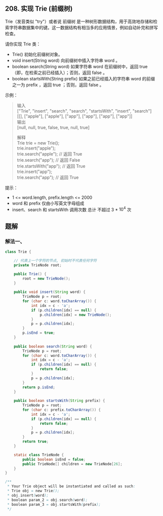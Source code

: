 ## 208. 实现 Trie (前缀树)

Trie（发音类似 "try"）或者说 前缀树 是一种树形数据结构，用于高效地存储和检索字符串数据集中的键。这一数据结构有相当多的应用情景，例如自动补完和拼写检查。

请你实现 Trie 类：

- Trie() 初始化前缀树对象。
- void insert(String word) 向前缀树中插入字符串 word 。
- boolean search(String word) 如果字符串 word 在前缀树中，返回 true（即，在检索之前已经插入）；否则，返回 false 。
- boolean startsWith(String prefix) 如果之前已经插入的字符串 word 的前缀之一为 prefix ，返回 true ；否则，返回 false 。
 

示例：

>输入  
>["Trie", "insert", "search", "search", "startsWith", "insert", "search"]  
>\[[], ["apple"], ["apple"], ["app"], ["app"], ["app"], ["app"]]  
>输出  
>[null, null, true, false, true, null, true]  
>  
>解释  
>Trie trie = new Trie();  
>trie.insert("apple");  
>trie.search("apple");   // 返回 True  
>trie.search("app");     // 返回 False  
>trie.startsWith("app"); // 返回 True  
>trie.insert("app");  
>trie.search("app");     // 返回 True  
 

提示：

- 1 <= word.length, prefix.length <= 2000
- word 和 prefix 仅由小写英文字母组成
- insert、search 和 startsWith 调用次数 总计 不超过 3 * $10^4$ 次


## 题解

### 解法一、

```java
class Trie {

    // 代表上一个字符的节点, 初始时不代表任何字符
    private TrieNode root;

    public Trie() {
        root = new TrieNode();
    }
    
    public void insert(String word) {
        TrieNode p = root;
        for (char c: word.toCharArray()) {
            int idx = c - 'a';
            if (p.children[idx] == null) {
                p.children[idx] = new TrieNode();
            }
            p = p.children[idx];
        }
        p.isEnd = true;
    }
    
    public boolean search(String word) {
        TrieNode p = root;
        for (char c: word.toCharArray()) {
            int idx = c - 'a';
            if (p.children[idx] == null) {
                return false;
            }
            p = p.children[idx];
        }
        return p.isEnd;
    }
    
    public boolean startsWith(String prefix) {
        TrieNode p = root;
        for (char c: prefix.toCharArray()) {
            int idx = c - 'a';
            if (p.children[idx] == null) {
                return false;
            }
            p = p.children[idx];
        }
        return true;
    }

    static class TrieNode {
        public boolean isEnd = false;
        public TrieNode[] children = new TrieNode[26];
    }
}

/**
 * Your Trie object will be instantiated and called as such:
 * Trie obj = new Trie();
 * obj.insert(word);
 * boolean param_2 = obj.search(word);
 * boolean param_3 = obj.startsWith(prefix);
 */
```